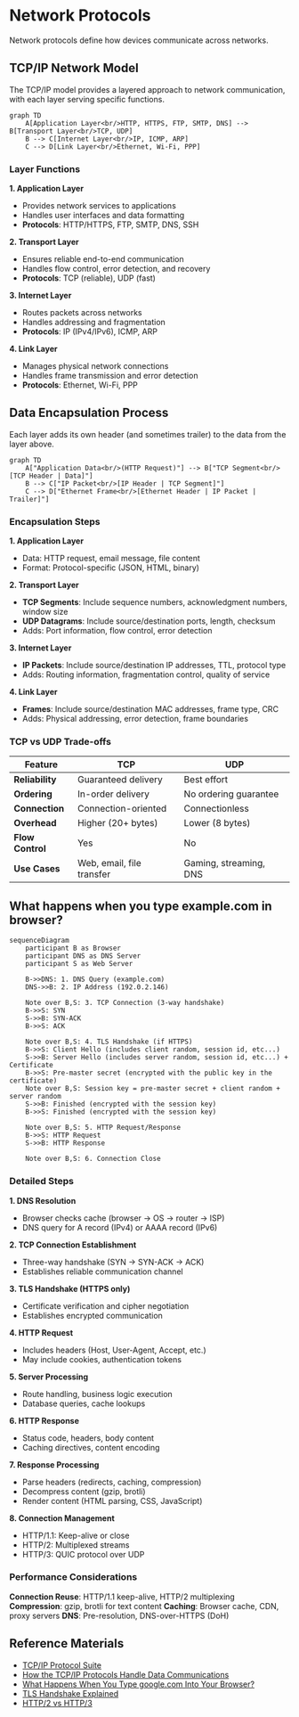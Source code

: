 # Network Protocols

Network protocols define how devices communicate across networks.

## TCP/IP Network Model

The TCP/IP model provides a layered approach to network communication, with each layer serving specific functions.

```mermaid
graph TD
    A[Application Layer<br/>HTTP, HTTPS, FTP, SMTP, DNS] --> B[Transport Layer<br/>TCP, UDP]
    B --> C[Internet Layer<br/>IP, ICMP, ARP]
    C --> D[Link Layer<br/>Ethernet, Wi-Fi, PPP]
```

### Layer Functions

**1. Application Layer**

- Provides network services to applications
- Handles user interfaces and data formatting
- **Protocols**: HTTP/HTTPS, FTP, SMTP, DNS, SSH

**2. Transport Layer**

- Ensures reliable end-to-end communication
- Handles flow control, error detection, and recovery
- **Protocols**: TCP (reliable), UDP (fast)

**3. Internet Layer**

- Routes packets across networks
- Handles addressing and fragmentation
- **Protocols**: IP (IPv4/IPv6), ICMP, ARP

**4. Link Layer**

- Manages physical network connections
- Handles frame transmission and error detection
- **Protocols**: Ethernet, Wi-Fi, PPP

## Data Encapsulation Process

Each layer adds its own header (and sometimes trailer) to the data from the layer above.

```mermaid
graph TD
    A["Application Data<br/>(HTTP Request)"] --> B["TCP Segment<br/>[TCP Header | Data]"]
    B --> C["IP Packet<br/>[IP Header | TCP Segment]"]
    C --> D["Ethernet Frame<br/>[Ethernet Header | IP Packet | Trailer]"]
```

### Encapsulation Steps

**1. Application Layer**

- Data: HTTP request, email message, file content
- Format: Protocol-specific (JSON, HTML, binary)

**2. Transport Layer**

- **TCP Segments**: Include sequence numbers, acknowledgment numbers, window size
- **UDP Datagrams**: Include source/destination ports, length, checksum
- Adds: Port information, flow control, error detection

**3. Internet Layer**

- **IP Packets**: Include source/destination IP addresses, TTL, protocol type
- Adds: Routing information, fragmentation control, quality of service

**4. Link Layer**

- **Frames**: Include source/destination MAC addresses, frame type, CRC
- Adds: Physical addressing, error detection, frame boundaries

### TCP vs UDP Trade-offs

| Feature          | TCP                       | UDP                    |
|------------------|---------------------------|------------------------|
| **Reliability**  | Guaranteed delivery       | Best effort            |
| **Ordering**     | In-order delivery         | No ordering guarantee  |
| **Connection**   | Connection-oriented       | Connectionless         |
| **Overhead**     | Higher (20+ bytes)        | Lower (8 bytes)        |
| **Flow Control** | Yes                       | No                     |
| **Use Cases**    | Web, email, file transfer | Gaming, streaming, DNS |

## What happens when you type example.com in browser?

```mermaid
sequenceDiagram
    participant B as Browser
    participant DNS as DNS Server
    participant S as Web Server
    
    B->>DNS: 1. DNS Query (example.com)
    DNS->>B: 2. IP Address (192.0.2.146)
    
    Note over B,S: 3. TCP Connection (3-way handshake)
    B->>S: SYN
    S->>B: SYN-ACK
    B->>S: ACK
    
    Note over B,S: 4. TLS Handshake (if HTTPS)
    B->>S: Client Hello (includes client random, session id, etc...)
    S->>B: Server Hello (includes server random, session id, etc...) + Certificate
    B->>S: Pre-master secret (encrypted with the public key in the certificate)
    Note over B,S: Session key = pre-master secret + client random + server random
    S->>B: Finished (encrypted with the session key)
    B->>S: Finished (encrypted with the session key)
    
    Note over B,S: 5. HTTP Request/Response
    B->>S: HTTP Request
    S->>B: HTTP Response
    
    Note over B,S: 6. Connection Close
```

### Detailed Steps

**1. DNS Resolution**

- Browser checks cache (browser → OS → router → ISP)
- DNS query for A record (IPv4) or AAAA record (IPv6)

**2. TCP Connection Establishment**

- Three-way handshake (SYN → SYN-ACK → ACK)
- Establishes reliable communication channel

**3. TLS Handshake (HTTPS only)**

- Certificate verification and cipher negotiation
- Establishes encrypted communication

**4. HTTP Request**

- Includes headers (Host, User-Agent, Accept, etc.)
- May include cookies, authentication tokens

**5. Server Processing**

- Route handling, business logic execution
- Database queries, cache lookups

**6. HTTP Response**

- Status code, headers, body content
- Caching directives, content encoding

**7. Response Processing**

- Parse headers (redirects, caching, compression)
- Decompress content (gzip, brotli)
- Render content (HTML parsing, CSS, JavaScript)

**8. Connection Management**

- HTTP/1.1: Keep-alive or close
- HTTP/2: Multiplexed streams
- HTTP/3: QUIC protocol over UDP

### Performance Considerations

**Connection Reuse**: HTTP/1.1 keep-alive, HTTP/2 multiplexing
**Compression**: gzip, brotli for text content
**Caching**: Browser cache, CDN, proxy servers
**DNS**: Pre-resolution, DNS-over-HTTPS (DoH)

## Reference Materials

- [TCP/IP Protocol Suite](https://en.wikipedia.org/wiki/Internet_protocol_suite)
- [How the TCP/IP Protocols Handle Data Communications](https://docs.oracle.com/cd/E26505_01/html/E27061/ipov-29.html)
- [What Happens When You Type google.com Into Your Browser?](https://github.com/alex/what-happens-when)
- [TLS Handshake Explained](https://www.cloudflare.com/learning/ssl/what-happens-in-a-tls-handshake)
- [HTTP/2 vs HTTP/3](https://blog.cloudflare.com/http-3-vs-http-2/)
